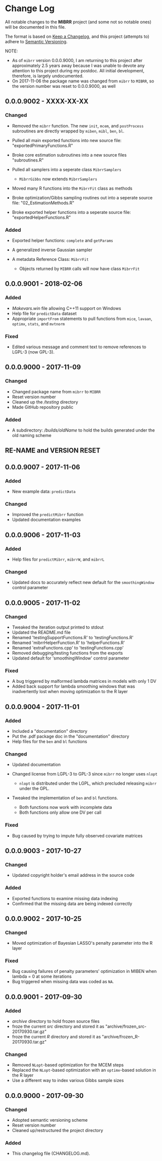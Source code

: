 # Change Log
All notable changes to the **MIBRR** project (and some not so notable ones) will 
be documented in this file.

The format is based on [Keep a Changelog][kacl], and this project (attempts to) 
adhere to [Semantic Versioning][sv].

NOTE: 

- As of `mibrr` version 0.0.0.9000, I am returning to this project after
  approximately 2.5 years away because I was unable to devote any attention to
  this project during my postdoc. All initial development, therefore, is largely
  undocumented.
- On 2017-11-06 the package name was changed from `mibrr` to `MIBRR`, so the 
  version number was reset to 0.0.0.9000, as well

## 0.0.0.9002 - XXXX-XX-XX

### Changed
- Removed the `mibrr` function. The new `init`, `mcem`, and `postProcess` 
  subroutines are directly wrapped by `miben`, `mibl`, `ben`, `bl`.
- Pulled all main exported functions into new source file: 
  "exportedPrimaryFunctions.R"
- Broke core estimation subroutines into a new source files "subroutines.R"
- Pulled all samplers into a seperate class `MibrrSamplers`

    - `MibrrGibbs` now extends `MibrrSamplers`

- Moved many R functions into the `MibrrFit` class as methods
- Broke optimization/Gibbs sampling routines out into a seperate source file: 
  "02_EstimationMethods.R"
- Broke exported helper functions into a seperate source file: 
  "exportedHelperFunctions.R"
	  
### Added
- Exported helper functions: `complete` and `getParams`
- A generalized inverse Gaussian sampler
- A metadata Reference Class: `MibrrFit`

    - Objects returned by `MIBRR` calls will now have class `MibrrFit`
	
## 0.0.0.9001 - 2018-02-06

### Added
- *Makevars.win* file allowing C++11 support on Windows
- Help file for `predictData` dataset
- Appropriate `importFrom` statements to pull functions from `mice`, `lavaan`, 
  `optimx`, `stats`, and `mvtnorm`

### Fixed
- Edited various message and comment text to remove references to LGPL-3 (now 
  GPL-3).

## 0.0.0.9000 - 2017-11-09

### Changed
- Changed package name from `mibrr` to `MIBRR`
- Reset version number
- Cleaned up the */testing* directory
- Made GitHub repository public

### Added
- A subdirectory: */builds/oldName* to hold the builds generated under the old 
  naming scheme

## RE-NAME and VERSION RESET

## 0.0.0.9007 - 2017-11-06

### Added
- New example data: `predictData`

### Changed
- Improved the `predictMibrr` function
- Updated documentation examples

## 0.0.0.9006 - 2017-11-03

### Added
- Help files for `predictMibrr`, `mibrrW`, and `mibrrL`

### Changed
- Updated docs to accurately reflect new default for the `smoothingWindow` 
  control parameter
  
## 0.0.0.9005 - 2017-11-02

### Changed
- Tweaked the iteration output printed to stdout
- Updated the README.md file
- Renamed 'testingSupportFunctions.R' to 'testingFunctions.R'
- Renamed 'mibrrHelperFunction.R' to 'helperFunctions.R'
- Renamed 'extraFunctions.cpp' to 'testingFunctions.cpp'
- Removed debugging/testing functions from the exports
- Updated default for 'smoothingWindow' control parameter

### Fixed
- A bug triggered by malformed lambda matrices in models with only 1 DV
- Added back support for lambda smoothing windows that was inadvertently lost 
  when moving optimization to the R layer

## 0.0.0.9004 - 2017-11-01

### Added
- Included a "documentation" directory
- Put the .pdf package doc in the "documentation" directory
- Help files for the `ben` and `bl` functions

### Changed
- Updated documentation
- Changed license from LGPL-3 to GPL-3 since `mibrr` no longer uses `nlopt` 

    - `nlopt` is distributed under the LGPL, which precluded releasing `mibrr` 
	  under the GPL.
	   
- Tweaked the implementation of `ben` and `bl` functions.

    - Both functions now work with incomplete data
	- Both functions only allow one DV per call
	
### Fixed
- Bug caused by trying to impute fully observed covariate matrices

## 0.0.0.9003 - 2017-10-27

### Changed
- Updated copyright holder's email address in the source code

### Added
- Exported functions to examine missing data indexing
- Confirmed that the missing data are being indexed correctly

## 0.0.0.9002 - 2017-10-25

### Changed
- Moved optimization of Bayesian LASSO's penalty parameter into the R layer

### Fixed
- Bug causing failures of penalty parameters' optimization in MIBEN when 
  lambda = 0 at some iterations
- Bug triggered when missing data was coded as `NA`.

## 0.0.0.9001 - 2017-09-30

### Added
- *archive* directory to hold frozen source files
- froze the current *src* directory and stored it as "archive/frozen_src-20170930.tar.gz"
- froze the current *R* directory and stored it as "archive/frozen_R-20170930.tar.gz"

### Changed
- Removed `NLopt`-based optimization for the MCEM steps
- Replaced the `NLopt`-based optimization with an `optimx`-based solution in the R layer
- Use a different way to index various Gibbs sample sizes

## 0.0.0.9000 - 2017-09-30

### Changed
- Adopted semantic versioning scheme
- Reset version number
- Cleaned up/restructured the project directory

### Added
- This changelog file (CHANGELOG.md).

[kacl]: http://keepachangelog.com/
[sv]:   http://semver.org/
[hw]:   http://r-pkgs.had.co.nz/
